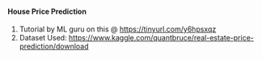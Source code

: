 #### House Price Prediction

1. Tutorial by ML guru on this @ https://tinyurl.com/y6hpsxqz
2. Dataset Used: https://www.kaggle.com/quantbruce/real-estate-price-prediction/download

